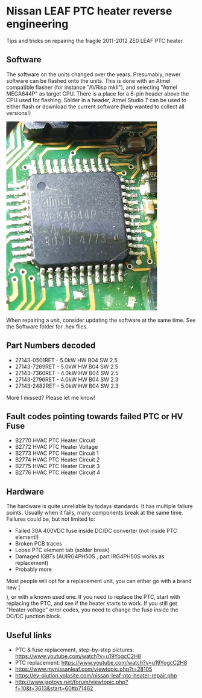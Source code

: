 # Nissan LEAF PTC heater reverse engineering
Tips and tricks on repairing the fragile 2011-2012 ZE0 LEAF PTC heater.

## Software
The software on the units changed over the years. Presumably, newer software can be flashed onto the units. This is done with an Atmel compatible flasher (for instance "AVRisp mkII"), and selecting "Atmel MEGA644P" as target CPU. There is a place for a 6-pin header above the CPU used for flashing. Solder in a header, Atmel Studio 7 can be used to either flash or download the current software (help wanted to collect all versions!) 

![alt text](https://github.com/dalathegreat/Nissan-LEAF-PTC-heater-reverse-engineering/blob/main/Pictures/CPU.jpg)

When repairing a unit, consider updating the software at the same time. See the Software folder for .hex files.

## Part Numbers decoded
- 27143-0501RET - 5.0kW HW B04 SW 2.5
- 27143-7269RET - 5.0kW HW B04 SW 2.5 
- 27143-7360RET - 4.0kW HW B04 SW 2.5
- 27143-2796RET - 4.0kW HW B04 SW 2.3
- 27143-2482RET - 5.0kW HW B04 SW 2.3

More I missed? Please let me know!

## Fault codes pointing towards failed PTC or HV Fuse
- B2770 HVAC PTC Heater Circuit
- B2772 HVAC PTC Heater Voltage
- B2773 HVAC PTC Heater Circuit 1
- B2774 HVAC PTC Heater Circuit 2
- B2775 HVAC PTC Heater Circuit 3
- B2776 HVAC PTC Heater Circuit 4

## Hardware
The hardware is quite unreliable by todays standards. It has multiple failure points. Usually when it fails, many components break at the same time. Failures could be, but not limited to:

- Failed 30A 400VDC fuse inside DC/DC converter (not inside PTC element!)
- Broken PCB traces
- Loose PTC element tab (solder break)
- Damaged IGBTs (AUIRG4PH50S , part IRG4PH50S works as replacement)
- Probably more

Most people will opt for a replacement unit, you can either go with a brand new ($$$$), or with a known used one. If you need to replace the PTC, start with replacing the PTC, and see if the heater starts to work. If you still get "Heater voltage" error codes, you need to change the fuse inside the DC/DC junction block.

## Useful links
- PTC & fuse replacement, step-by-step pictures: https://www.youtube.com/watch?v=u19YogcC2H8
- PTC replacement: https://www.youtube.com/watch?v=u19YogcC2H8
- https://www.mynissanleaf.com/viewtopic.php?t=28105
- https://ev-olution.yolasite.com/nissan-leaf-ptc-heater-repair.php
- http://www.japtoys.net/forum/viewtopic.php?f=10&t=3613&start=60#p71462